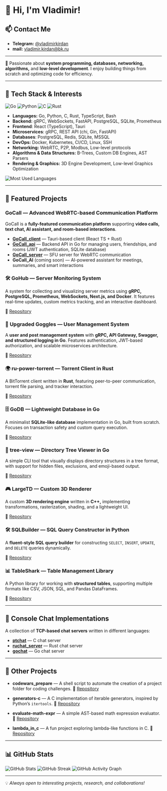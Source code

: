 # 👋 Hi, I'm Vladimir!

## 📫 Contact Me

- **Telegram:** [@vladimirkirdan](https://t.me/vladimirkirdan)
- **mail:** vladimir.kirdan@bk.ru
---
🚀 Passionate about **system programming, databases, networking, algorithms,** and **low-level development**. I enjoy building things from scratch and optimizing code for efficiency.

---

## 🔧 Tech Stack & Interests

![Go](https://img.shields.io/badge/-Go-00ADD8?style=flat-square&logo=go)
![Python](https://img.shields.io/badge/-Python-3776AB?style=flat-square&logo=python)
![C](https://img.shields.io/badge/-C-00599C?style=flat-square&logo=c)
![Rust](https://img.shields.io/badge/-Rust-000000?style=flat-square&logo=rust)
- **Languages:** Go, Python, C, Rust, TypeScript, Bash
- **Backend:** gRPC, WebSockets, FastAPI, PostgreSQL, SQLite, Prometheus
- **Frontend**: React (TypeScript), Tauri
- **Microservices**: gRPC, REST API (chi, Gin, FastAPI)
- **Databases**: PostgreSQL, Redis, SQLite, MSSQL
- **DevOps:** Docker, Kubernetes, CI/CD, Linux, SSH
- **Networking:** WebRTC, P2P, Modbus, Low-level protocols
- **Algorithms & Data Structures:** B-Trees, Custom DB Engines, AST Parsers
- **Rendering & Graphics:** 3D Engine Development, Low-level Graphics Optimization

![Most Used Languages](https://github-readme-stats.vercel.app/api/top-langs/?username=vovakirdan&layout=compact&theme=light&hide=typescript)
<!-- ![GitHub Trophy](https://github-profile-trophy.vercel.app/?username=vovakirdan&theme=light&no-frame=true&no-bg=true&margin-w=5&title=MultiLanguage,Commits)
-->
---

## 📌 Featured Projects

### **GoCall** — Advanced WebRTC-based Communication Platform

GoCall is a **fully-featured communication platform** supporting **video calls, text chat, AI assistant, and room-based interactions**.

- [**GoCall\_client**](https://github.com/vovakirdan/gocall_client) — Tauri-based client (React TS + Rust)
- [**GoCall\_api**](https://github.com/vovakirdan/gocall_api) — Backend API in Go for managing users, friendships, and rooms (JWT authentication, SQLite database)
- [**GoCall\_server**](https://github.com/vovakirdan/gocall) — SFU server for WebRTC communication
- **GoCall\_AI** (coming soon) — AI-powered assistant for meetings, summaries, and smart interactions

### 🛠 **GoHub** — Server Monitoring System

A system for collecting and visualizing server metrics using **gRPC, PostgreSQL, Prometheus, WebSockets, Next.js, and Docker**. It features real-time updates, custom metrics tracking, and an interactive dashboard.

🔗 [Repository](https://github.com/vovakirdan/gohub)

### 🔑 **Upgraded Goggles** — User Management System

A **user and post management system** with **gRPC, API Gateway, Swagger, and structured logging in Go**. Features authentication, JWT-based authorization, and scalable microservices architecture.

🔗 [Repository](https://github.com/vovakirdan/upgraded-goggles)

### 🌍 **ru-power-torrent** — Torrent Client in Rust

A BitTorrent client written in **Rust**, featuring peer-to-peer communication, torrent file parsing, and tracker interaction.

🔗 [Repository](https://github.com/vovakirdan/ru-power-torrent)

### 🗄 **GoDB** — Lightweight Database in Go

A minimalist **SQLite-like database** implementation in Go, built from scratch. Focuses on transaction safety and custom query execution.

🔗 [Repository](https://github.com/vovakirdan/goDB)

### 📂 **tree-view** — Directory Tree Viewer in Go

A simple CLI tool that visually displays directory structures in a tree format, with support for hidden files, exclusions, and emoji-based output.

🔗 [Repository](https://github.com/vovakirdan/tree-view)

### 🎮 **LargeTD** — Custom 3D Renderer

A custom **3D rendering engine** written in **C++,** implementing transformations, rasterization, shading, and a lightweight UI.

🔗 [Repository](https://github.com/vovakirdan/largeTD)

### 🛠 **SQLBuilder** — SQL Query Constructor in Python

A **fluent-style SQL query builder** for constructing `SELECT`, `INSERT`, `UPDATE`, and `DELETE` queries dynamically.

🔗 [Repository](https://github.com/vovakirdan/sqlbuilder)

### 📊 **TableShark** — Table Management Library

A Python library for working with **structured tables**, supporting multiple formats like CSV, JSON, SQL, and Pandas DataFrames.

🔗 [Repository](https://github.com/vovakirdan/tableshark)

---

## 💬 Console Chat Implementations

A collection of **TCP-based chat servers** written in different languages:

- [**ptchat**](https://github.com/vovakirdan/ptchat) — C chat server
- [**ruchat\_server**](https://github.com/vovakirdan/ruchat_server) — Rust chat server
- [**gochat**](https://github.com/vovakirdan/gochat) — Go chat server

---

## 📁 Other Projects

- **codewars\_prepare** — A shell script to automate the creation of a project folder for coding challenges.
  🔗 [Repository](https://github.com/vovakirdan/codewars_prepare)

- **generators-c** — A C implementation of iterable generators, inspired by Python’s `itertools`.
  🔗 [Repository](https://github.com/vovakirdan/generators-c)

- **evaluate-math-expr** — A simple AST-based math expression evaluator.
  🔗 [Repository](https://github.com/vovakirdan/evaluate-math-expr)

- **lambda\_in\_c** — A fun project exploring lambda-like functions in C.
  🔗 [Repository](https://github.com/vovakirdan/lambda_in_c)

---

## 📊 GitHub Stats

![GitHub Stats](https://github-readme-stats.vercel.app/api?username=vovakirdan&show_icons=true&theme=transparent)
![GitHub Streak](https://github-readme-streak-stats.herokuapp.com/?user=vovakirdan&theme=light&mode=weekly)
![GitHub Activity Graph](https://github-readme-activity-graph.vercel.app/graph?username=vovakirdan&theme=github-light)

---


💡 *Always open to interesting projects, research, and collaborations!*

